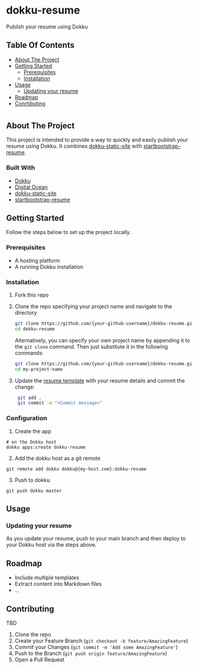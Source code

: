 # dokku-resume
Publish your resume using Dokku

<!-- TABLE OF CONTENTS -->
## Table Of Contents
- [About The Project](#about-the-project)
- [Getting Started](#getting-started)
   - [Prerequisites](#prerequisites)
   - [Installation](#installation)
- [Usage](#usage)
   - [Updating your resume](#updating-your-resume)
- [Roadmap](#roadmap)
- [Conrtibuting](#contributing)

#

<!-- ABOUT THE PROJECT -->
## About The Project
This project is intended to provide a way to quickly and easily publish your resume using Dokku. It combines [dokku-static-site](https://github.com/glogiotatidis/dokku-static-site) with [startbootstrap-resume](https://github.com/StartBootstrap/startbootstrap-resume). 


### Built With

* [Dokku](https://dokku.com/)
* [Digital Ocean](https://marketplace.digitalocean.com/apps/dokku/)
* [dokku-static-site](https://github.com/glogiotatidis/dokku-static-site)
* [startbootstrap-resume](https://github.com/StartBootstrap/startbootstrap-resume)


<!-- GETTING STARTED -->
## Getting Started

Follow the steps below to set up the project locally.

### Prerequisites

* A hosting platform 
* A running Dokku installation

### Installation

1. Fork this repo

2. Clone the repo specifying your project name and navigate to the directory
   ```sh
   git clone https://github.com/{your-github-username}/dokku-resume.git
   cd dokku-resume
   ```

   Alternatively, you can specify your own project name by appending it to the `git clone` command. Then just substitute it in the following commands:
   ```sh
   git clone https://github.com/{your-github-username}/dokku-resume.git my-project-name
   cd my-project-name
   ```

   
3. Update the [resume template](docs/index.html) with your resume details and commit the change:
   ```sh
    git add .
    git commit -m "<Commit message>"
   ```

### Configuration

1. Create the app
```
# on the Dokku host
dokku apps:create dokku-resume
```

2. Add the dokku host as a git remote

```
git remote add dokku dokku@{my-host.com}:dokku-resume
```

3. Push to dokku

```
git push dokku master
```

<!-- USAGE EXAMPLES -->
## Usage
### Updating your resume
As you update your resume, push to your main branch and then deploy to your Dokku host via the steps above.


<!-- ROADMAP -->
## Roadmap
* Include multiple templates
* Extract content into Markdown files
* ...

<!-- CONTRIBUTING -->
## Contributing
TBD

1. Clone the repo
2. Create your Feature Branch (`git checkout -b feature/AmazingFeature`)
3. Commit your Changes (`git commit -m 'Add some AmazingFeature'`)
4. Push to the Branch (`git push origin feature/AmazingFeature`)
5. Open a Pull Request
